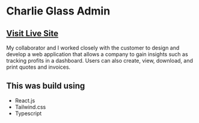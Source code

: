 # Charlie Glass Admin

## [Visit Live Site](https://charlie-glass-admin.vercel.app/login)

My collaborator and I worked closely with the customer to design and develop a web application that allows a company to gain insights such as tracking profits in a dashboard. Users can also create, view, download, and print quotes and invoices.

## This was build using

- React.js
- Tailwind.css
- Typescript

